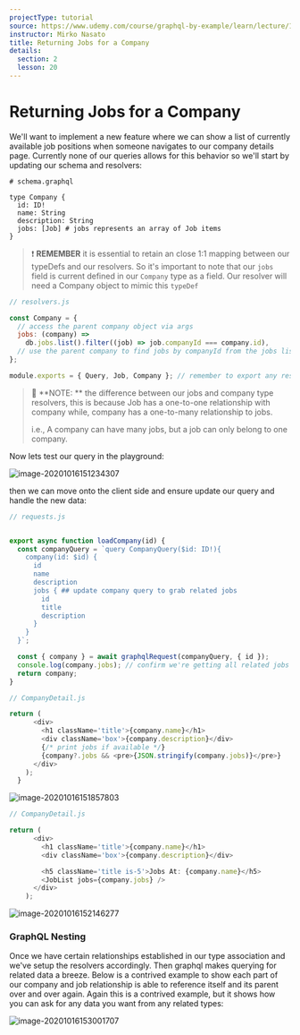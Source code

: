 ```yaml
---
projectType: tutorial
source: https://www.udemy.com/course/graphql-by-example/learn/lecture/16580146#overview
instructor: Mirko Nasato
title: Returning Jobs for a Company
details:
  section: 2
  lesson: 20
---
```




# Returning Jobs for a Company

We'll want to implement a new feature where we can show a list of currently available job positions when someone navigates to our company details page. Currently none of our queries allows for this behavior so we'll start by updating our schema and resolvers:

```
# schema.graphql

type Company {
  id: ID!
  name: String
  description: String
  jobs: [Job] # jobs represents an array of Job items
}
```

> ❗️ **REMEMBER** it is essential to retain an close 1:1 mapping between our typeDefs and our resolvers. So it's important to note that our `jobs` field is current defined in our `Company` type as a field. Our resolver will need a Company object to mimic this `typeDef`

```js
// resolvers.js

const Company = {
  // access the parent company object via args
  jobs: (company) =>
    db.jobs.list().filter((job) => job.companyId === company.id),
  // use the parent company to find jobs by companyId from the jobs list
};

module.exports = { Query, Job, Company }; // remember to export any resolver objects
```



> 🤔 **NOTE: ** the difference between our jobs and company type resolvers, this is because Job has a one-to-one relationship with company while, company has a one-to-many relationship to jobs. 
>
> i.e., A company can have many jobs, but a job can only belong to one company. 



Now lets test our query in the playground:

![image-20201016151234307](https://tva1.sinaimg.cn/large/007S8ZIlly1gjrruf0ccij30st0e8q4w.jpg)





then we can move onto the client side and ensure update our query and handle the new data:

```js
// requests.js


export async function loadCompany(id) {
  const companyQuery = `query CompanyQuery($id: ID!){
    company(id: $id) {
      id
      name
      description
      jobs { ## update company query to grab related jobs
        id
        title
        description
      }
    }
  }`;

  const { company } = await graphqlRequest(companyQuery, { id });
  console.log(company.jobs); // confirm we're getting all related jobs
  return company;
}
```

```js
// CompanyDetail.js

return (
      <div>
        <h1 className='title'>{company.name}</h1>
        <div className='box'>{company.description}</div>
        {/* print jobs if available */}
        {company?.jobs && <pre>{JSON.stringify(company.jobs)}</pre>}
      </div>
    );
  }
```

![image-20201016151857803](https://tva1.sinaimg.cn/large/007S8ZIlly1gjrs121wwlj30pz06zaaj.jpg)

```js
// CompanyDetail.js

return (
      <div>
        <h1 className='title'>{company.name}</h1>
        <div className='box'>{company.description}</div>

        <h5 className='title is-5'>Jobs At: {company.name}</h5>
        <JobList jobs={company.jobs} />
      </div>
    );
```

![image-20201016152146277](https://tva1.sinaimg.cn/large/007S8ZIlly1gjrs3yt683j30tn0c8mxs.jpg)



### GraphQL Nesting 

Once we have certain relationships established in our type association and we've setup the resolvers accordingly. Then graphql makes querying for related data a breeze. Below is a contrived example to show each part of our company and job relationship is able to reference itself and its parent over and over again. Again this is a contrived example, but it shows how you can ask for any data you want from any related types:

![image-20201016153001707](https://tva1.sinaimg.cn/large/007S8ZIlly1gjrsckxpkyj30yg0u0n1z.jpg)
